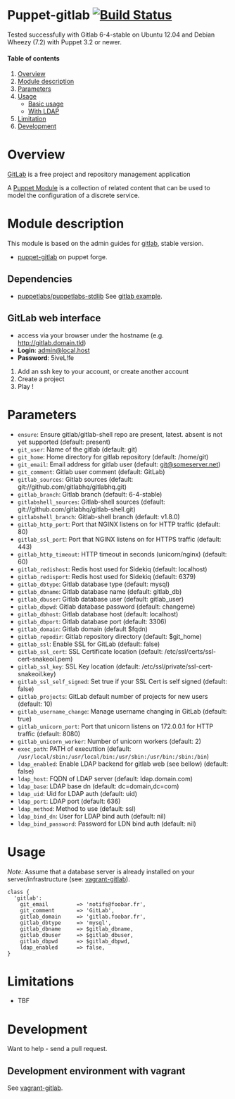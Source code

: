 # Puppet-gitlab [![Build Status](https://travis-ci.org/sbadia/puppet-gitlab.png?branch=master)](https://travis-ci.org/sbadia/puppet-gitlab)

Tested successfully with Gitlab 6-4-stable on Ubuntu 12.04 and Debian Wheezy (7.2) with Puppet 3.2 or newer.

#### Table of contents

1. [Overview](#overview)
2. [Module description](#module-description)
3. [Parameters](#parameters)
4. [Usage](#usage)
    * [Basic usage](#basic-usage)
    * [With LDAP](#with-ldap)
5. [Limitation](#limitation)
6. [Development](#development)

# Overview

[GitLab](http://gitlab.org/) is a free project and repository management application

A [Puppet Module](http://docs.puppetlabs.com/learning/modules1.html#modules) is a collection of related content that can be used to model the configuration of a discrete service.

# Module description

This module is based on the admin guides for [gitlab](https://github.com/gitlabhq/gitlabhq/wiki), stable version.

- [puppet-gitlab](http://forge.puppetlabs.com/sbadia/gitlab) on puppet forge.

## Dependencies
- [puppetlabs/puppetlabs-stdlib](https://github.com/puppetlabs/puppetlabs-stdlib)
See [gitlab example](https://github.com/sbadia/vagrant-gitlab/blob/master/examples/gitlab.pp).

## GitLab web interface
- access via your browser under the hostname (e.g. http://gitlab.domain.tld)
- **Login**: admin@local.host
- **Password**: 5iveL!fe

1. Add an ssh key to your account, or create another account
2. Create a project
3. Play !

# Parameters

* `ensure`:  Ensure gitlab/gitlab-shell repo are present, latest. absent is not yet supported (default: present)
* `git_user`: Name of the gitlab (default: git)
* `git_home`: Home directory for gitlab repository (default: /home/git)
* `git_email`: Email address for gitlab user (default: git@someserver.net)
* `git_comment`: Gitlab user comment (default: GitLab)
* `gitlab_sources`: Gitlab sources (default: git://github.com/gitlabhq/gitlabhq.git)
* `gitlab_branch`: Gitlab branch (default: 6-4-stable)
* `gitlabshell_sources`: Gitlab-shell sources (default: git://github.com/gitlabhq/gitlab-shell.git)
* `gitlabshell_branch`: Gitlab-shell branch (default: v1.8.0)
* `gitlab_http_port`: Port that NGINX listens on for HTTP traffic (default: 80)
* `gitlab_ssl_port`: Port that NGINX listens on for HTTPS traffic (default: 443)
* `gitlab_http_timeout`: HTTP timeout in seconds (unicorn/nginx) (default: 60)
* `gitlab_redishost`: Redis host used for Sidekiq (default: localhost)
* `gitlab_redisport`: Redis host used for Sidekiq (default: 6379)
* `gitlab_dbtype`: Gitlab database type (default: mysql)
* `gitlab_dbname`: Gitlab database name (default: gitlab\_db)
* `gitlab_dbuser`: Gitlab database user (default: gitlab\_user)
* `gitlab_dbpwd`: Gitlab database password (default: changeme)
* `gitlab_dbhost`: Gitlab database host (default: localhost)
* `gitlab_dbport`: Gitlab database port (default: 3306)
* `gitlab_domain`: Gitlab domain (default $fqdn)
* `gitlab_repodir`: Gitlab repository directory (default: $git\_home)
* `gitlab_ssl`: Enable SSL for GitLab (default: false)
* `gitlab_ssl_cert`: SSL Certificate location (default: /etc/ssl/certs/ssl-cert-snakeoil.pem)
* `gitlab_ssl_key`: SSL Key location (default: /etc/ssl/private/ssl-cert-snakeoil.key)
* `gitlab_ssl_self_signed`: Set true if your SSL Cert is self signed (default: false)
* `gitlab_projects`: GitLab default number of projects for new users (default: 10)
* `gitlab_username_change`: Manage username changing in GitLab (default: true)
* `gitlab_unicorn_port`: Port that unicorn listens on 172.0.0.1 for HTTP traffic (default: 8080)
* `gitlab_unicorn_worker`: Number of unicorn workers (default: 2)
* `exec_path`: PATH of executtion (default: `/usr/local/sbin:/usr/local/bin:/usr/sbin:/usr/bin:/sbin:/bin`)
* `ldap_enabled`: Enable LDAP backend for gitlab web (see bellow) (default: false)
* `ldap_host`: FQDN of LDAP server (default: ldap.domain.com)
* `ldap_base`: LDAP base dn (default: dc=domain,dc=com)
* `ldap_uid`: Uid for LDAP auth (default: uid)
* `ldap_port`: LDAP port (default: 636)
* `ldap_method`: Method to use (default: ssl)
* `ldap_bind_dn`: User for LDAP bind auth (default: nil)
* `ldap_bind_password`: Password for LDN bind auth (default: nil)

# Usage

_Note:_ Assume that a database server is already installed on your server/infrastructure (see: [vagrant-gitlab](https://github.com/sbadia/vagrant-gitlab/blob/master/examples/gitlab.pp)).

```puppet
class {
  'gitlab':
    git_email         => 'notifs@foobar.fr',
    git_comment       => 'GitLab',
    gitlab_domain     => 'gitlab.foobar.fr',
    gitlab_dbtype     => 'mysql',
    gitlab_dbname     => $gitlab_dbname,
    gitlab_dbuser     => $gitlab_dbuser,
    gitlab_dbpwd      => $gitlab_dbpwd,
    ldap_enabled      => false,
}
```

# Limitations

- TBF

# Development

Want to help - send a pull request.

## Development environment with vagrant

See [vagrant-gitlab](https://github.com/sbadia/vagrant-gitlab).
